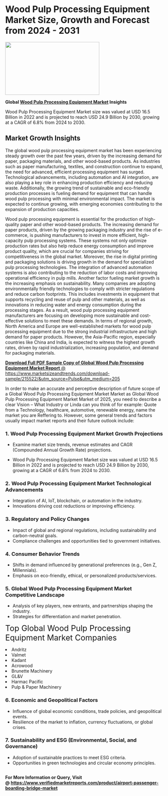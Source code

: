 <H1>Wood Pulp Processing Equipment Market Size, Growth and Forecast from 2024 - 2031</H1><img class="aligncenter size-medium wp-image-584254" src="https://thirdeyenews.in/wp-content/uploads/2024/09/Global-Market-Research-300x168.jpeg" alt="" width="300" height="168" /><p><strong>Global&nbsp;<a href="https://www.marketsizeandtrends.com/download-sample/215522/&amp;utm_source=Pulse&amp;utm_medium=205">Wood Pulp Processing Equipment Market</a> Insights</strong></p><p>Wood Pulp Processing Equipment Market size was valued at USD 16.5 Billion in 2022 and is projected to reach USD 24.9 Billion by 2030, growing at a CAGR of 6.8% from 2024 to 2030.</p><p><h2>Market Growth Insights</h2> <p>The global wood pulp processing equipment market has been experiencing steady growth over the past few years, driven by the increasing demand for paper, packaging materials, and other wood-based products. As industries such as paper manufacturing, textiles, and construction continue to expand, the need for advanced, efficient processing equipment has surged. Technological advancements, including automation and AI integration, are also playing a key role in enhancing production efficiency and reducing waste. Additionally, the growing trend of sustainable and eco-friendly production processes is fueling demand for equipment that can handle wood pulp processing with minimal environmental impact. The market is expected to continue growing, with emerging economies contributing to the expansion of production capacities. <a href="#" class="download-sample"></a></p> <p>Wood pulp processing equipment is essential for the production of high-quality paper and other wood-based products. The increasing demand for paper products, driven by the growing packaging industry and the rise of e-commerce, is pushing manufacturers to invest in more efficient, high-capacity pulp processing systems. These systems not only optimize production rates but also help reduce energy consumption and improve product quality, which are crucial for companies striving for competitiveness in the global market. Moreover, the rise in digital printing and packaging solutions is driving growth in the demand for specialized pulp processing technologies. The integration of advanced automation systems is also contributing to the reduction of labor costs and improving operational efficiency in pulp mills. Another factor fueling market growth is the increasing emphasis on sustainability. Many companies are adopting environmentally friendly technologies to comply with stricter regulations and reduce carbon footprints. This includes investments in equipment that supports recycling and reuse of pulp and other materials, as well as innovations in reducing water and energy consumption during the processing stages. As a result, wood pulp processing equipment manufacturers are focusing on developing more sustainable and cost-effective solutions to meet these demands. In terms of regional growth, North America and Europe are well-established markets for wood pulp processing equipment due to the strong industrial infrastructure and high demand for paper products. However, the Asia-Pacific region, especially countries like China and India, is expected to witness the highest growth rates, driven by rapid industrialization, increasing population, and demand for packaging materials. <a href="#" class="get-more"></p><p><span class=""><strong>Download Full PDF Sample Copy of Global Wood Pulp Processing Equipment Market Report</strong> @ <a href="https://www.marketsizeandtrends.com/download-sample/215522/&amp;utm_source=Pulse&amp;utm_medium=205" target="_blank">https://www.marketsizeandtrends.com/download-sample/215522/&amp;utm_source=Pulse&amp;utm_medium=205</a></span></p><p>In order to make an accurate and perceptive description of future scope of a Global&nbsp;Wood Pulp Processing Equipment Market Market as Global&nbsp;Wood Pulp Processing Equipment Market Market of 2025, you need to describe a clear Vision &ndash; What Industry or Linda can you think of for example: Quote from a Technology, healthcare, automotive, renewable energy, name the market you are Reffering to. However, some general trends and factors usually impact market reports and their future outlook include:</p><h3>1.&nbsp;<strong>Wood Pulp Processing Equipment Market Growth Projections</strong></h3><ul><li>Examine market size trends, revenue estimates and CAGR (Compounded Annual Growth Rate) projections.</li><li><p>Wood Pulp Processing Equipment Market size was valued at USD 16.5 Billion in 2022 and is projected to reach USD 24.9 Billion by 2030, growing at a CAGR of 6.8% from 2024 to 2030.</p></li></ul><h3>2.&nbsp;<strong>Wood Pulp Processing Equipment Market Technological Advancements</strong></h3><ul><li>Integration of AI, IoT, blockchain, or automation in the industry.</li><li>Innovations driving cost reductions or improving efficiency.</li></ul><h3>3.&nbsp;<strong>Regulatory and Policy Changes</strong></h3><ul><li>Impact of global and regional regulations, including sustainability and carbon-neutral goals.</li><li>Compliance challenges and opportunities tied to government initiatives.</li></ul><h3>4.&nbsp;<strong>Consumer Behavior Trends</strong></h3><ul><li>Shifts in demand influenced by generational preferences (e.g., Gen Z, Millennials).</li><li>Emphasis on eco-friendly, ethical, or personalized products/services.</li></ul><h3>5.&nbsp;<strong>Global Wood Pulp Processing Equipment Market Competitive Landscape</strong></h3><ul><li>Analysis of key players, new entrants, and partnerships shaping the industry.</li><li>Strategies for differentiation and market penetration.</li></ul><p data-pm-slice="1 1 []"><span style="color: inherit; font-family: inherit; font-size: 25px;">Top Global Wood Pulp Processing Equipment Market Companies</span></p><div class="" data-test-id=""><p><li>Andritz</li><li> Valmet</li><li> Kadant</li><li> Acrowood</li><li> Brunette Machinery</li><li> GL&V</li><li> Harmac Pacific</li><li> Pulp & Paper Machinery</li></p></div><h3>6.&nbsp;<strong>Economic and Geopolitical Factors</strong></h3><ul><li>Influence of global economic conditions, trade policies, and geopolitical events.</li><li>Resilience of the market to inflation, currency fluctuations, or global crises.</li></ul><h3>7.&nbsp;<strong>Sustainability and ESG (Environmental, Social, and Governance)</strong></h3><ul><li>Adoption of sustainable practices to meet ESG criteria.</li><li>Opportunities in green technologies and circular economy principles.</li></ul><h2><strong style="font-size: 14px;">For More Information or Query, Visit @&nbsp;</strong><a style="background-color: #ffffff; font-size: 14px;" href="https://www.marketsizeandtrends.com/report/wood-pulp-processing-equipment-market/" target="_blank">https://www.verifiedmarketreports.com/product/airport-passenger-boarding-bridge-market</a></h2>
